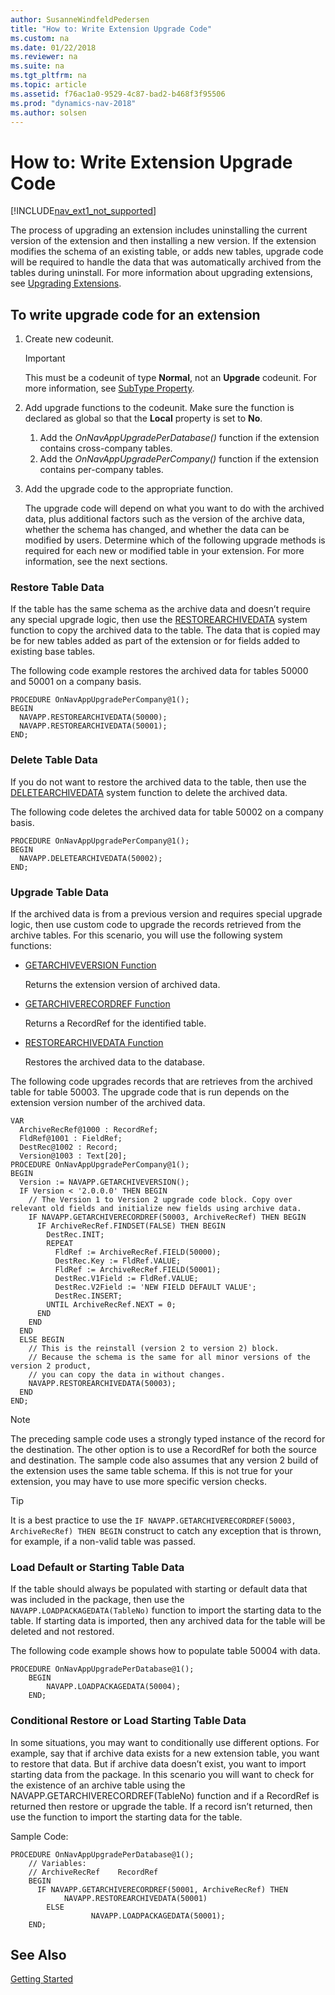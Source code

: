 ```yaml
---
author: SusanneWindfeldPedersen
title: "How to: Write Extension Upgrade Code"
ms.custom: na
ms.date: 01/22/2018
ms.reviewer: na
ms.suite: na
ms.tgt_pltfrm: na
ms.topic: article
ms.assetid: f76ac1a0-9529-4c87-bad2-b468f3f95506
ms.prod: "dynamics-nav-2018"
ms.author: solsen
---
```

# How to: Write Extension Upgrade Code
[!INCLUDE[nav_ext1_not_supported](includes/nav_ext1_not_supported.md)]

The process of upgrading an extension includes uninstalling the current version of the extension and then installing a new version. If the extension modifies the schema of an existing table, or adds new tables, upgrade code will be required to handle the data that was automatically archived from the tables during uninstall.
For more information about upgrading extensions, see [Upgrading Extensions](extensions-upgrading.md).  

## To write upgrade code for an extension
1.  Create new codeunit.  

    > [!IMPORTANT]  
    >  This must be a codeunit of type **Normal**, not an **Upgrade** codeunit. For more information, see [SubType Property](SubType-Property--Codeunit-.md).  

2.	Add upgrade functions to the codeunit. Make sure the function is declared as global so that the **Local** property is set to **No**.  
    1. Add the *OnNavAppUpgradePerDatabase()* function if the extension contains cross-company tables.   
    2. Add the *OnNavAppUpgradePerCompany()* function if the extension contains per-company tables.

3.  Add the upgrade code to the appropriate function.  

    The upgrade code will depend on what you want to do with the archived data, plus additional factors such as the version of the archive data, whether the schema has changed, and whether the data can be modified by users. Determine which of the following upgrade methods is required for each new or modified table in your extension. For more information, see the next sections.  

### Restore Table Data
If the table has the same schema as the archive data and doesn’t require any special upgrade logic, then use the [RESTOREARCHIVEDATA](restorearchivedata-function.md) system function to copy the archived data to the table. The data that is copied may be for new tables added as part of the extension or for fields added to existing base tables.  

The following code example restores the archived data for tables 50000 and 50001 on a company basis.  

```  
PROCEDURE OnNavAppUpgradePerCompany@1();  
BEGIN  
  NAVAPP.RESTOREARCHIVEDATA(50000);  
  NAVAPP.RESTOREARCHIVEDATA(50001);  
END;  
```  

### Delete Table Data
If you do not want to restore the archived data to the table, then use the [DELETEARCHIVEDATA](deletearchivedata-function.md) system function to delete the archived data.  

The following code deletes the archived data for table 50002 on a company basis.

```  
PROCEDURE OnNavAppUpgradePerCompany@1();  
BEGIN  
  NAVAPP.DELETEARCHIVEDATA(50002);  
END;  
```  

### Upgrade Table Data
If the archived data is from a previous version and requires special upgrade logic, then use custom code to upgrade the records retrieved from the archive tables. For this scenario, you will use the following system functions:  

-   [GETARCHIVEVERSION Function](GETARCHIVEVERSION-Function.md)  

    Returns the extension version of archived data.  

-   [GETARCHIVERECORDREF Function](GETARCHIVERECORDREF-Function.md)  

    Returns a RecordRef for the identified table.  

-   [RESTOREARCHIVEDATA Function](restorearchivedata-function.md)  

    Restores the archived data to the database.

The following code upgrades records that are retrieves from the archived table for table 50003. The upgrade code that is run depends on the extension version number of the archived data.  

```  
VAR
  ArchiveRecRef@1000 : RecordRef;  
  FldRef@1001 : FieldRef;  
  DestRec@1002 : Record;  
  Version@1003 : Text[20];  
PROCEDURE OnNavAppUpgradePerCompany@1();  
BEGIN  
  Version := NAVAPP.GETARCHIVEVERSION();  
  IF Version < '2.0.0.0' THEN BEGIN  
    // The Version 1 to Version 2 upgrade code block. Copy over relevant old fields and initialize new fields using archive data.  
    IF NAVAPP.GETARCHIVERECORDREF(50003, ArchiveRecRef) THEN BEGIN  
      IF ArchiveRecRef.FINDSET(FALSE) THEN BEGIN  
        DestRec.INIT;  
        REPEAT  
          FldRef := ArchiveRecRef.FIELD(50000);  
          DestRec.Key := FldRef.VALUE;  
          FldRef := ArchiveRecRef.FIELD(50001);  
          DestRec.V1Field := FldRef.VALUE;  
          DestRec.V2Field := 'NEW FIELD DEFAULT VALUE';  
          DestRec.INSERT;  
        UNTIL ArchiveRecRef.NEXT = 0;  
      END  
    END  
  END  
  ELSE BEGIN  
    // This is the reinstall (version 2 to version 2) block.  
    // Because the schema is the same for all minor versions of the version 2 product,  
    // you can copy the data in without changes.  
    NAVAPP.RESTOREARCHIVEDATA(50003);  
  END  
END;  
```  

> [!NOTE]  
>  The preceding sample code uses a strongly typed instance of the record for the destination. The other option is to use a RecordRef for both the source and destination. The sample code also assumes that any version 2 build of the extension uses the same table schema. If this is not true for your extension, you may have to use more specific version checks.  

> [!TIP]  
>  It is a best practice to use the `IF NAVAPP.GETARCHIVERECORDREF(50003, ArchiveRecRef) THEN BEGIN` construct to catch any exception that is thrown, for example, if a non-valid table was passed.  

### Load Default or Starting Table Data

If the table should always be populated with starting or default data that was included in the package, then use the `NAVAPP.LOADPACKAGEDATA(TableNo)` function to import the starting data to the table. If starting data is imported, then any archived data for the table will be deleted and not restored.

The following code example shows how to populate table 50004 with data.
```
PROCEDURE OnNavAppUpgradePerDatabase@1();
    BEGIN
        NAVAPP.LOADPACKAGEDATA(50004);
    END;
```

### Conditional Restore or Load Starting Table Data
In some situations, you may want to conditionally use different options. For example, say that if archive data exists for a new extension table, you want to restore that data. But if archive data doesn’t exist, you want to import starting data from the package. In this scenario you will want to check for the existence of an archive table using the NAVAPP.GETARCHIVERECORDREF(TableNo) function and if a RecordRef is returned then restore or upgrade the table. If a record isn’t returned, then use the function to import the starting data for the table.

Sample Code:
```
PROCEDURE OnNavAppUpgradePerDatabase@1();
    // Variables:
    // ArchiveRecRef 	RecordRef		
    BEGIN
      IF NAVAPP.GETARCHIVERECORDREF(50001, ArchiveRecRef) THEN
            NAVAPP.RESTOREARCHIVEDATA(50001)
        ELSE
                  NAVAPP.LOADPACKAGEDATA(50001);
    END;
```

## See Also  
[Getting Started](developer/devenv-get-started.md)  
<!--
[Extending Microsoft Dynamics NAV Using Extension Packages](Extending-Microsoft-Dynamics-NAV-Using-Extension-Packages.md)  
[Upgrading Extensions](extensions-upgrading.md)  
[GETARCHIVEVERSION Function](GETARCHIVEVERSION-Function.md)  
[GETARCHIVERECORDREF Function](GETARCHIVERECORDREF-Function.md)  
[RESTOREARCHIVEDATA Function](restorearchivedata-function.md)  
[DELETEARCHIVEDATA Function](deletearchivedata-function.md)  
[How to: Develop an Extension](How-to--Develop-an-Extension.md)  
[How to: Create an Extension Package](How-to--Create-an-Extension-Package.md)  
[Comparing and Merging Application Object Source Files](Comparing-and-Merging-Application-Object-Source-Files.md)  
[Microsoft Dynamics NAV Windows PowerShell Cmdlets](Microsoft-Dynamics-NAV-Windows-PowerShell-Cmdlets.md)  
[Development Cmdlets for Microsoft Dynamics NAV](https://go.microsoft.com/fwlink/?LinkID=510540)  
[Development](development.md)  
-->